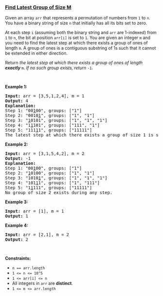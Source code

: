### [Find Latest Group of Size M](https://leetcode.com/problems/find-latest-group-of-size-m)

<p>Given an array <code>arr</code>&nbsp;that represents a permutation of numbers from <code>1</code>&nbsp;to <code>n</code>. You have a binary string of size&nbsp;<code>n</code>&nbsp;that initially has all its bits set to zero.</p>

<p>At each step <code>i</code>&nbsp;(assuming both the binary string and <code>arr</code> are 1-indexed) from <code>1</code> to&nbsp;<code>n</code>, the bit at position&nbsp;<code>arr[i]</code>&nbsp;is set to&nbsp;<code>1</code>. You are given an integer&nbsp;<code>m</code>&nbsp;and you need to find the latest step at which there exists a group of ones of length&nbsp;<code>m</code>. A group of ones is a contiguous substring of 1s such that it cannot be extended in either direction.</p>

<p>Return <em>the latest step at which there exists a group of ones of length <strong>exactly</strong></em>&nbsp;<code>m</code>. <em>If no such group exists, return</em>&nbsp;<code>-1</code>.</p>

<p>&nbsp;</p>
<p><strong>Example 1:</strong></p>

<pre>
<strong>Input:</strong> arr = [3,5,1,2,4], m = 1
<strong>Output:</strong> 4
<strong>Explanation:
</strong>Step 1: &quot;00<u>1</u>00&quot;, groups: [&quot;1&quot;]
Step 2: &quot;0010<u>1</u>&quot;, groups: [&quot;1&quot;, &quot;1&quot;]
Step 3: &quot;<u>1</u>0101&quot;, groups: [&quot;1&quot;, &quot;1&quot;, &quot;1&quot;]
Step 4: &quot;1<u>1</u>101&quot;, groups: [&quot;111&quot;, &quot;1&quot;]
Step 5: &quot;111<u>1</u>1&quot;, groups: [&quot;11111&quot;]
The latest step at which there exists a group of size 1 is step 4.</pre>

<p><strong>Example 2:</strong></p>

<pre>
<strong>Input:</strong> arr = [3,1,5,4,2], m = 2
<strong>Output:</strong> -1
<strong>Explanation:
</strong>Step 1: &quot;00<u>1</u>00&quot;, groups: [&quot;1&quot;]
Step 2: &quot;<u>1</u>0100&quot;, groups: [&quot;1&quot;, &quot;1&quot;]
Step 3: &quot;1010<u>1</u>&quot;, groups: [&quot;1&quot;, &quot;1&quot;, &quot;1&quot;]
Step 4: &quot;101<u>1</u>1&quot;, groups: [&quot;1&quot;, &quot;111&quot;]
Step 5: &quot;1<u>1</u>111&quot;, groups: [&quot;11111&quot;]
No group of size 2 exists during any step.
</pre>

<p><strong>Example 3:</strong></p>

<pre>
<strong>Input:</strong> arr = [1], m = 1
<strong>Output:</strong> 1
</pre>

<p><strong>Example 4:</strong></p>

<pre>
<strong>Input:</strong> arr = [2,1], m = 2
<strong>Output:</strong> 2
</pre>

<p>&nbsp;</p>
<p><strong>Constraints:</strong></p>

<ul>
	<li><code>n == arr.length</code></li>
	<li><code>1 &lt;= n &lt;= 10^5</code></li>
	<li><code>1 &lt;= arr[i] &lt;= n</code></li>
	<li>All integers in&nbsp;<code>arr</code>&nbsp;are&nbsp;<strong>distinct</strong>.</li>
	<li><code>1 &lt;= m&nbsp;&lt;= arr.length</code></li>
</ul>
